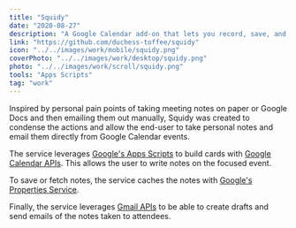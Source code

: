 ```yaml
---
title: "Squidy"
date: "2020-08-27"
description: "A Google Calendar add-on that lets you record, save, and email personal event notes."
link: "https://github.com/duchess-toffee/squidy"
icon: "../../images/work/mobile/squidy.png"
coverPhoto: "../../images/work/desktop/squidy.png"
photo: "../../images/work/scroll/squidy.png"
tools: "Apps Scripts"
tag: "work"
---
```


Inspired by personal pain points of taking meeting notes on paper or Google Docs and then emailing them out manually, Squidy was created to condense the actions and allow the end-user to take personal notes and email them directly from Google Calendar events.

The service leverages [Google's Apps Scripts](https://developers.google.com/apps-script) to build cards with [Google Calendar APIs](https://developers.google.com/gsuite/add-ons/concepts/cards). This allows the user to write notes on the focused event.

To save or fetch notes, the service caches the notes with [Google's Properties Service](https://developers.google.com/apps-script/reference/properties/properties-service).

Finally, the service leverages [Gmail APIs](https://developers.google.com/gsuite/add-ons/gmail) to be able to create drafts and send emails of the notes taken to attendees.
